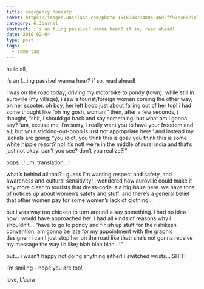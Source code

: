 ```yaml
---
title: emergency honesty
cover: https://images.unsplash.com/photo-1518208734895-46d2ff97e480?ixlib=rb-0.3.5&s=4b4033bd770ce8666301dbb0e78e8085&auto=format&fit=crop&w=1440&w=900
category: 6.Journal
abstract: i’s an f…ing passive! wanna hear? if so, read ahead!
date: 2010-02-04
type: post
tags:
  - some tag
---
```


hello all,

i’s an f…ing passive! wanna hear? if so, read ahead!

i was on the road today, driving my motorbike to pondy (town). while still in auroville (my village), i saw a tourist/foreign woman coming the other way, on her scooter. oh boy, her left boob just about falling out of her top! i had some thought like “oh my gosh, woman!” then, after a few seconds, i thought, “shit, i should go back and say something! but what am i gonna say? ‘um, excuse me, i’m sorry, i really want you to have your freedom and all, but your sticking-out-boob is just not appropriate here.’ and instead my jackals are going: “you idiot, you think this is goa? you think this is some white hippie resort? no! it’s not! we’re in the middle of rural india and that’s just not okay! can’t you see? don’t you realize?!”

oops…! um, translation…!

what’s behind all that? i guess i’m wanting respect and safety, and awareness and cultural sensitivity! i wondered how auroville could make it any more clear to tourists that dress-code is a big issue here. we have tons of notices up about women’s safety and stuff. and there’s a general belief that other women pay for some women’s lack of clothing…

but i was way too chicken to turn around a say something. i had no idea how i would have approached her. i had all kinds of reasons why i shouldn’t… “have to go to pondy and finish up stuff for the rishikesh convention; am gonna be late for my appointment with the graphic designer; i can’t just stop her on the road like that; she’s not gonna receive my message the way i’d like; blah blah blah…!”

but… i wasn’t happy not doing anything either! i switched wrists… SHIT!

i’m smiling – hope you are too!

love,
L’aura

